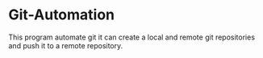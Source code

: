 # Git-Automation
This program automate git it can create a local and remote git repositories and push it to a remote repository.
